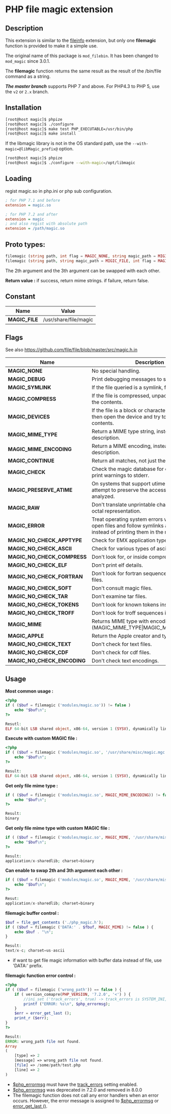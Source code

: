 # PHP file magic extension

## Description

This extension is similar to the [fileinfo](https://www.php.net/manual/en/book.fileinfo.php) extension, but only one **filemagic** function is provided to make it a simple use.

The original name of this package is ```mod_filebin```. It has been changed to ```mod_magic``` since 3.0.1.

The **filemagic** function returns the same result as the result of the /bin/file command as a string.

***The master branch*** supports PHP 7 and above. For PHP4.3 to PHP 5, use the ```v2``` or ```2.x``` branch.

## Installation

```bash
[root@host magic]$ phpize
[root@host magic]$ ./configure
[root@host magic]$ make test PHP_EXECUTABLE=/usr/bin/php
[root@host magic]$ make install
```

If the libmagic library is not in the OS standard path, use the ```--with-magic=@libMagic_prefix@``` option.

```bash
[root@host magic]$ phpize
[root@host magic]$ ./configure --with-magic=/opt/libmagic
```

## Loading

regist magic.so in php.ini or php sub configuration.

```ini
; for PHP 7.1 and before
extension = magic.so

; for PHP 7.2 and after
extension = magic
; and also regist with absolute path
extension = /path/magic.so
```

## Proto types:
```php
filemagic (string path, int flag = MAGIC_NONE, string magic_path = MIGIC_FILE): string|false
filemagic (string path, string magic_path = MIGIC_FILE, int flag = MAGIC_NONE): string|false
```

The 2th argument and the 3th argument can be swapped with each other.

**Return value :**
if success, return mime strings.
if failure, return false.


## Constant
Name | Value
-- | --
**MAGIC_FILE** | /usr/share/file/magic

## Flags
See also https://github.com/file/file/blob/master/src/magic.h.in

Name | Description
-- | --
**MAGIC_NONE** | No special handling.
**MAGIC_DEBUG** | Print debugging messages to stderr.
**MAGIC_SYMLINK** | If the file queried is a symlink, follow it.
**MAGIC_COMPRESS** | If the file is compressed, unpack it and look at the contents.
**MAGIC_DEVICES** | If the file is a block or character special device, then open the device and try to look in its contents.
**MAGIC_MIME_TYPE** | Return a MIME type string, instead of a textual description.
**MAGIC_MIME_ENCODING** | Return a MIME encoding, instead of a textual description.
**MAGIC_CONTINUE** | Return all matches, not just the first.
**MAGIC_CHECK** | Check the magic database for consistency and print warnings to stderr.
**MAGIC_PRESERVE_ATIME** | On systems that support utime(2) or utimes(2), attempt to preserve the access time of files analyzed.
**MAGIC_RAW** | Don't translate unprintable characters to a \ooo octal representation.
**MAGIC_ERROR** | Treat operating system errors while trying to open files and follow symlinks as real errors, instead of printing them in the magic buffer.
**MAGIC_NO_CHECK_APPTYPE** | Check for EMX application type (only on EMX).
**MAGIC_NO_CHECK_ASCII** | Check for various types of ascii files.
**MAGIC_NO_CHECK_COMPRESS** | Don't look for, or inside compressed files.
**MAGIC_NO_CHECK_ELF** | Don't print elf details.
**MAGIC_NO_CHECK_FORTRAN** | Don't look for fortran sequences inside ascii files.
**MAGIC_NO_CHECK_SOFT** | Don't consult magic files.
**MAGIC_NO_CHECK_TAR** | Don't examine tar files.
**MAGIC_NO_CHECK_TOKENS** | Don't look for known tokens inside ascii files.
**MAGIC_NO_CHECK_TROFF** | Don't look for troff sequences inside ascii files.
**MAGIC_MIME** | Returns MIME type with encoding. (MAGIC_MIME_TYPE\|MAGIC_MIME_ENCODING)
**MAGIC_APPLE** | Return the Apple creator and type.
**MAGIC_NO_CHECK_TEXT** | Don't check for text files.
**MAGIC_NO_CHECK_CDF** | Don't check for cdf files.
**MAGIC_NO_CHECK_ENCODING** | Don't check text encodings.


## Usage

**Most common usage :**
```php
<?php
if ( ($buf = filemagic ('modules/magic.so')) != false )
    echo "$buf\n";
?>

Resutl:
ELF 64-bit LSB shared object, x86-64, version 1 (SYSV), dynamically linked, BuildID[sha1]=0b1c92efa1398676c226544835a64d0edd68f491, not stripped
```

**Execute with custom MAGIC file :**
```php
<?php
if ( ($buf = filemagic ('modules/magic.so', '/usr/share/misc/magic.mgc')) != false )
    echo "$buf\n";
?>

Result:
ELF 64-bit LSB shared object, x86-64, version 1 (SYSV), dynamically linked, BuildID[sha1]=0b1c92efa1398676c226544835a64d0edd68f491, not stripped
```

**Get only file mime type :**
```php
if ( ($buf = filemagic ('modules/magic.so', MAGIC_MIME_ENCODING)) != false )
    echo "$buf\n";
?>

Result:
binary
```

**Get only file mime type with custom MAGIC file :**
```php
if ( ($buf = filemagic ('modules/magic.so', MAGIC_MIME, '/usr/share/misc/magic.mgc')) != false )
    echo "$buf\n";
?>

Result:
application/x-sharedlib; charset=binary
```

**Can enable to swap 2th and 3th argument each other :**
```php
if ( ($buf = filemagic ('modules/magic.so', MAGIC_MIME, '/usr/share/misc/magic.mgc')) != false )
    echo "$buf\n";
?>

Resut:
application/x-sharedlib; charset=binary
```

**filemagic buffer control :**
```php
$buf = file_get_contents ('./php_magic.h');
if ( ($buf = filemagic ('DATA:' . $fbuf, MAGIC_MIME) != false ) {
	echo $buf . "\n";
}

Result:
text/x-c; charset=us-ascii
```
- if want to get file magic information with buffer data instead of file, use 'DATA:' prefix.


**filemagic function error control :**
```php
<?php
if ( ($buf = filemagic ('wrong_path')) == false ) {
	if ( version_comapre(PHP_VERSION, '7.2.0', '<') ) {
	    //ini_set ('track_errors', true) -> track_errors is SYSTEM_INI, so can't set with ini_set
		printf ("ERROR: %s\n", $php_errormsg);
	}
	$err = error_get_last ();
	print_r ($err);	
}
?>

Result:
ERROR: wrong_path file not found.
Array
(
    [type] => 2
    [message] => wrong_path file not found.
    [file] => /some/path/test.php
    [line] => 2
)
```
- [$php_errormsg](https://www.php.net/manual/en/reserved.variables.phperrormsg.php) must have the [track_errors](https://www.php.net/manual/en/errorfunc.configuration.php#ini.track-errors) setting enabled.
- [$php_errormsg](https://www.php.net/manual/en/reserved.variables.phperrormsg.php) was deprecated in 7.2.0 and removed in 8.0.0
- The filemagic function does not call any error handlers when an error occurs. However, the error message is assigned to [$php_errormsg](https://www.php.net/manual/en/reserved.variables.phperrormsg.php) or [error_get_last ()](https://www.php.net/manual/en/function.error-get-last.php).
